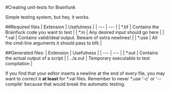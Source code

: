 #Creating unit-tests for Brainfunk

Simple testing system, but hey, it works. 

##Required files
| Extension | Usefulness |
| --- | --- |
| *.bf  | Contains the Brainfuck code you want to test |
| *.in  | Any desired input should go here |
| *.val | Contains valid/ideal output. Beware of extra newlines! |
| *.use | All the cmd-line arguments it should pass to bfk |

##Generated files:
| Extension | Usefulness |
| --- | --- |
| *.out    | Contains the actual output of a script |
| ../a.out | Temporary executable to test compilation |

If you find that your editor inserts a newline at the end of every file, you may want to correct it **at least** for *.val files.
Remember to never *.use '-c' or '--compile' because that would break the automatic testing.

